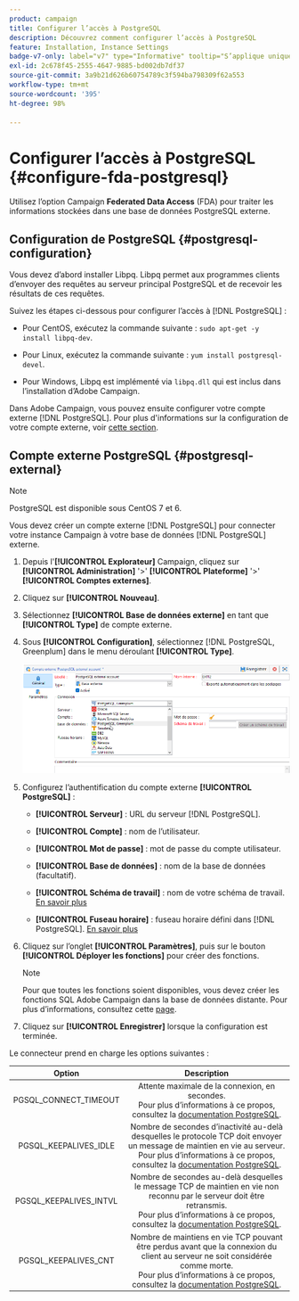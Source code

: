 ```yaml
---
product: campaign
title: Configurer l’accès à PostgreSQL
description: Découvrez comment configurer l’accès à PostgreSQL
feature: Installation, Instance Settings
badge-v7-only: label="v7" type="Informative" tooltip="S’applique uniquement à Campaign Classic v7"
exl-id: 2c678f45-2555-4647-9885-bd002db7df37
source-git-commit: 3a9b21d626b60754789c3f594ba798309f62a553
workflow-type: tm+mt
source-wordcount: '395'
ht-degree: 98%

---
```


# Configurer l’accès à PostgreSQL {#configure-fda-postgresql}



Utilisez l’option Campaign **Federated Data Access** (FDA) pour traiter les informations stockées dans une base de données PostgreSQL externe.

## Configuration de PostgreSQL {#postgresql-configuration}

Vous devez d’abord installer Libpq. Libpq permet aux programmes clients d’envoyer des requêtes au serveur principal PostgreSQL et de recevoir les résultats de ces requêtes.

Suivez les étapes ci-dessous pour configurer l’accès à [!DNL PostgreSQL] :

* Pour CentOS, exécutez la commande suivante : `sudo apt-get -y install libpq-dev`.

* Pour Linux, exécutez la commande suivante : `yum install postgresql-devel`.

* Pour Windows, Libpq est implémenté via `libpq.dll` qui est inclus dans l’installation d’Adobe Campaign.

Dans Adobe Campaign, vous pouvez ensuite configurer votre compte externe [!DNL PostgreSQL]. Pour plus d&#39;informations sur la configuration de votre compte externe, voir [cette section](#postgresql-external).

## Compte externe PostgreSQL {#postgresql-external}

>[!NOTE]
>
> PostgreSQL est disponible sous CentOS 7 et 6.

Vous devez créer un compte externe [!DNL PostgreSQL] pour connecter votre instance Campaign à votre base de données [!DNL PostgreSQL] externe.

1. Depuis l&#39;**[!UICONTROL Explorateur]** Campaign, cliquez sur **[!UICONTROL Administration]** &#39;>&#39; **[!UICONTROL Plateforme]** &#39;>&#39; **[!UICONTROL Comptes externes]**.

1. Cliquez sur **[!UICONTROL Nouveau]**.

1. Sélectionnez **[!UICONTROL Base de données externe]** en tant que **[!UICONTROL Type]** de compte externe.

1. Sous **[!UICONTROL Configuration]**, sélectionnez [!DNL PostgreSQL, Greenplum] dans le menu déroulant **[!UICONTROL Type]**.

   ![](assets/postgresql_1.png)

1. Configurez l’authentification du compte externe **[!UICONTROL PostgreSQL]** :

   * **[!UICONTROL Serveur]** : URL du serveur [!DNL PostgreSQL].

   * **[!UICONTROL Compte]** : nom de l’utilisateur.

   * **[!UICONTROL Mot de passe]** : mot de passe du compte utilisateur.

   * **[!UICONTROL Base de données]** : nom de la base de données (facultatif).

   * **[!UICONTROL Schéma de travail]** : nom de votre schéma de travail. [En savoir plus](https://www.postgresql.org/docs/current/ddl-schemas.html)

   * **[!UICONTROL Fuseau horaire]** : fuseau horaire défini dans [!DNL PostgreSQL]. [En savoir plus](https://www.postgresql.org/docs/7.2/timezones.html)

1. Cliquez sur l’onglet **[!UICONTROL Paramètres]**, puis sur le bouton **[!UICONTROL Déployer les fonctions]** pour créer des fonctions.

   >[!NOTE]
   >
   >Pour que toutes les fonctions soient disponibles, vous devez créer les fonctions SQL Adobe Campaign dans la base de données distante. Pour plus d’informations, consultez cette [page](../../configuration/using/adding-additional-sql-functions.md).

1. Cliquez sur **[!UICONTROL Enregistrer]** lorsque la configuration est terminée.

Le connecteur prend en charge les options suivantes :

| Option | Description |
|:-:|:-:|
| PGSQL_CONNECT_TIMEOUT | Attente maximale de la connexion, en secondes. <br>Pour plus d’informations à ce propos, consultez la [documentation PostgreSQL](https://www.postgresql.org/docs/12/libpq-connect.html#LIBPQ-CONNECT-CONNECT-TIMEOUT). |
| PGSQL_KEEPALIVES_IDLE | Nombre de secondes d’inactivité au-delà desquelles le protocole TCP doit envoyer un message de maintien en vie au serveur. <br>Pour plus d’informations à ce propos, consultez la [documentation PostgreSQL](https://www.postgresql.org/docs/12/libpq-connect.html#LIBPQ-KEEPALIVES-IDLE). |
| PGSQL_KEEPALIVES_INTVL | Nombre de secondes au-delà desquelles le message TCP de maintien en vie non reconnu par le serveur doit être retransmis.  <br>Pour plus d’informations à ce propos, consultez la [documentation PostgreSQL](https://www.postgresql.org/docs/12/libpq-connect.html#LIBPQ-KEEPALIVES-INTERVAL). |
| PGSQL_KEEPALIVES_CNT | Nombre de maintiens en vie TCP pouvant être perdus avant que la connexion du client au serveur ne soit considérée comme morte. <br>Pour plus d’informations à ce propos, consultez la [documentation PostgreSQL](https://www.postgresql.org/docs/12/libpq-connect.html#LIBPQ-KEEPALIVES-COUNT). |
